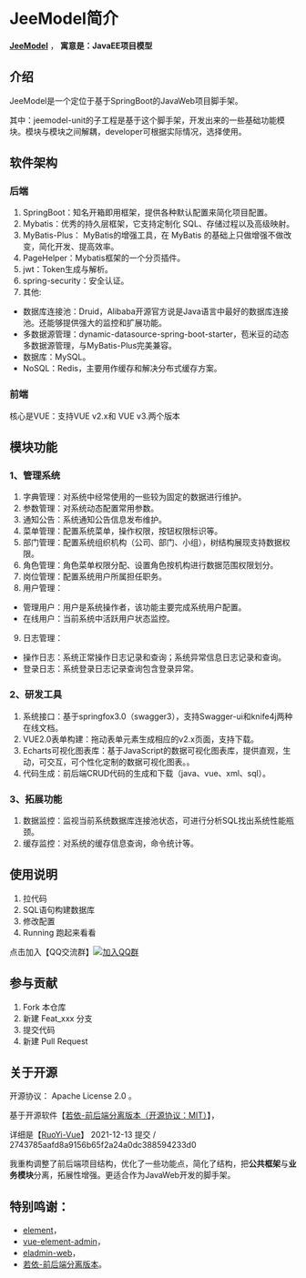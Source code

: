 # JeeModel简介
 **[JeeModel](http://www.jeemodel.com/)** ， **寓意是：JavaEE项目模型** 

## 介绍
JeeModel是一个定位于基于SpringBoot的JavaWeb项目脚手架。

其中：jeemodel-unit的子工程是基于这个脚手架，开发出来的一些基础功能模块。模块与模块之间解耦，developer可根据实际情况，选择使用。

## 软件架构
### 后端 
1. SpringBoot：知名开箱即用框架，提供各种默认配置来简化项目配置。
2. Mybatis：优秀的持久层框架，它支持定制化 SQL、存储过程以及高级映射。
3. MyBatis-Plus： MyBatis的增强工具，在 MyBatis 的基础上只做增强不做改变，简化开发、提高效率。
4. PageHelper：Mybatis框架的一个分页插件。
5. jwt：Token生成与解析。
6. spring-security：安全认证。
7. 其他:
- 数据库连接池：Druid，Alibaba开源官方说是Java语言中最好的数据库连接池。还能够提供强大的监控和扩展功能。
- 多数据源管理：dynamic-datasource-spring-boot-starter，苞米豆的动态多数据源管理，与MyBatis-Plus完美兼容。
- 数据库：MySQL。
- NoSQL：Redis，主要用作缓存和解决分布式缓存方案。


### 前端 
核心是VUE：支持VUE v2.x和 VUE v3.两个版本



## 模块功能
### 1、管理系统
1. 字典管理：对系统中经常使用的一些较为固定的数据进行维护。
2. 参数管理：对系统动态配置常用参数。
3. 通知公告：系统通知公告信息发布维护。
4. 菜单管理：配置系统菜单，操作权限，按钮权限标识等。
5. 部门管理：配置系统组织机构（公司、部门、小组），树结构展现支持数据权限。
6. 角色管理：角色菜单权限分配、设置角色按机构进行数据范围权限划分。
7. 岗位管理：配置系统用户所属担任职务。
8. 用户管理：
- 管理用户：用户是系统操作者，该功能主要完成系统用户配置。
- 在线用户：当前系统中活跃用户状态监控。
9. 日志管理：
- 操作日志：系统正常操作日志记录和查询；系统异常信息日志记录和查询。
- 登录日志：系统登录日志记录查询包含登录异常。
### 2、研发工具
1. 系统接口：基于springfox3.0（swagger3），支持Swagger-ui和knife4j两种在线文档。
2. VUE2.0表单构建：拖动表单元素生成相应的v2.x页面，支持下载。
3. Echarts可视化图表库：基于JavaScript的数据可视化图表库，提供直观，生动，可交互，可个性化定制的数据可视化图表。。
4. 代码生成：前后端CRUD代码的生成和下载（java、vue、xml、sql）。

### 3、拓展功能
1. 数据监控：监视当前系统数据库连接池状态，可进行分析SQL找出系统性能瓶颈。
2. 缓存监控：对系统的缓存信息查询，命令统计等。    


## 使用说明

1.  拉代码
2.  SQL语句构建数据库
3.  修改配置
4.  Running 跑起来看看

点击加入【QQ交流群】[![加入QQ群](https://img.shields.io/badge/223606797-blue.svg)](https://jq.qq.com/?_wv=1027&k=3l0rfaJP)

## 参与贡献

1.  Fork 本仓库
2.  新建 Feat_xxx 分支
3.  提交代码
4.  新建 Pull Request


## 关于开源
开源协议： Apache License 2.0 。

基于开源软件【[若依-前后端分离版本（开源协议：MIT）](https://gitee.com/y_project/RuoYi-Vue)】， 

详细是【[RuoYi-Vue](https://gitee.com/y_project/RuoYi-Vue)】 2021-12-13 提交 / 2743785aafd8a9156b65f2a24a0dc388594233d0

我重构调整了前后端项目结构，优化了一些功能点，简化了结构，把**公共框架**与**业务模块**分离，拓展性增强。更适合作为JavaWeb开发的脚手架。


## 特别鸣谢：
- [element](https://github.com/ElemeFE/element)，
- [vue-element-admin](https://github.com/PanJiaChen/vue-element-admin)，
- [eladmin-web](https://github.com/elunez/eladmin-web)，
- [若依-前后端分离版本](https://gitee.com/y_project/RuoYi-Vue)。

